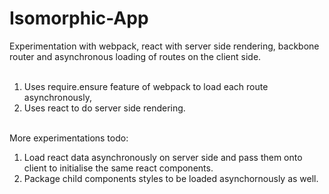 Isomorphic-App
==============

Experimentation with webpack, react with server side rendering, backbone router and asynchronous loading of routes on the client side.<br/><br/>

1. Uses require.ensure feature of webpack to load each route asynchronously,<br/>
2. Uses react to do server side rendering.<br/><br/>

More experimentations todo:<br/>
1. Load react data asynchronously on server side and pass them onto client to initialise the same react components.<br/>
2. Package child components styles to be loaded asynchornously as well.<br/>
